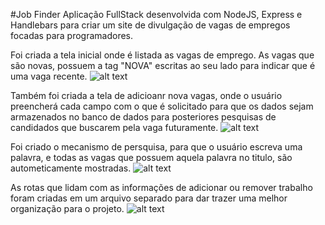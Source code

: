 #Job Finder
Aplicação FullStack desenvolvida com NodeJS, Express e Handlebars para criar um site de divulgação de vagas de empregos focadas para programadores.

Foi criada a tela inicial onde é listada as vagas de emprego. As vagas que são novas, possuem a tag "NOVA" escritas ao seu lado para indicar que é uma vaga recente.
![alt text](https://firebasestorage.googleapis.com/v0/b/werlen-dev.appspot.com/o/projects%2Freadmes%2Fjobfinder%2Ffron%20home.png?alt=media&token=36aa9fee-f69c-47d0-a0fc-5e91d5645e44)

Também foi criada a tela de adicioanr nova vagas, onde o usuário preencherá cada campo com o que é solicitado para que os dados sejam armazenados no banco de dados para posteriores pesquisas de candidados que buscarem pela vaga futuramente.
![alt text](https://firebasestorage.googleapis.com/v0/b/werlen-dev.appspot.com/o/projects%2Freadmes%2Fjobfinder%2Ffrom%20new%20vaga.png?alt=media&token=60c0fe8d-a46e-4d1e-b0a2-652cab3bf8b0)

Foi criado o mecanismo de persquisa, para que o usuário escreva uma palavra, e todas as vagas que possuem aquela palavra no titulo, são autometicamente mostradas.
![alt text](https://firebasestorage.googleapis.com/v0/b/werlen-dev.appspot.com/o/projects%2Freadmes%2Fjobfinder%2Fsearch.png?alt=media&token=8dcf8828-ac0e-43b6-8983-e7b60dc54e2d)

As rotas que lidam com as informações de adicionar ou remover trabalho foram criadas em um arquivo separado para dar trazer uma melhor organização para o projeto.
![alt text](https://firebasestorage.googleapis.com/v0/b/werlen-dev.appspot.com/o/projects%2Freadmes%2Fjobfinder%2Froute-only.png?alt=media&token=458f2a67-b368-4287-9064-12ed61ed8211)
